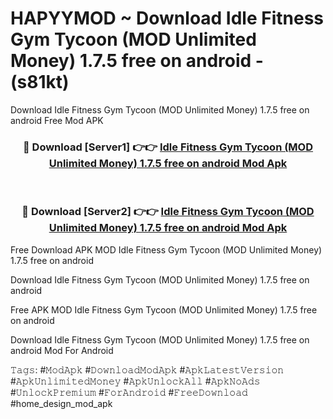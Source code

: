 # HAPYYMOD ~ Download Idle Fitness Gym Tycoon (MOD Unlimited Money) 1.7.5 free on android - (s81kt)
Download Idle Fitness Gym Tycoon (MOD Unlimited Money) 1.7.5 free on android Free Mod APK

<div align="center">
<h3>🔴 Download [Server1] 👉👉 <a href="https://apk-comot.site?title=Idle_Fitness_Gym_Tycoon_(MOD_Unlimited_Money)_1.7.5_free_on_android">Idle Fitness Gym Tycoon (MOD Unlimited Money) 1.7.5 free on android Mod Apk</a></h3><br>

<h3>🔴 Download [Server2] 👉👉 <a href="https://apk-comot.site?title=Idle_Fitness_Gym_Tycoon_(MOD_Unlimited_Money)_1.7.5_free_on_android">Idle Fitness Gym Tycoon (MOD Unlimited Money) 1.7.5 free on android Mod Apk</a></h3>
</div>


Free Download APK MOD Idle Fitness Gym Tycoon (MOD Unlimited Money) 1.7.5 free on android

Download Idle Fitness Gym Tycoon (MOD Unlimited Money) 1.7.5 free on android 

Free APK MOD Idle Fitness Gym Tycoon (MOD Unlimited Money) 1.7.5 free on android 

Download Idle Fitness Gym Tycoon (MOD Unlimited Money) 1.7.5 free on android Mod For Android

𝚃𝚊𝚐𝚜: #𝙼𝚘𝚍𝙰𝚙𝚔 #𝙳𝚘𝚠𝚗𝚕𝚘𝚊𝚍𝙼𝚘𝚍𝙰𝚙𝚔 #𝙰𝚙𝚔𝙻𝚊𝚝𝚎𝚜𝚝𝚅𝚎𝚛𝚜𝚒𝚘𝚗 #𝙰𝚙𝚔𝚄𝚗𝚕𝚒𝚖𝚒𝚝𝚎𝚍𝙼𝚘𝚗𝚎𝚢 #𝙰𝚙𝚔𝚄𝚗𝚕𝚘𝚌𝚔𝙰𝚕𝚕 #𝙰𝚙𝚔𝙽𝚘𝙰𝚍𝚜 #𝚄𝚗𝚕𝚘𝚌𝚔𝙿𝚛𝚎𝚖𝚒𝚞𝚖 #𝙵𝚘𝚛𝙰𝚗𝚍𝚛𝚘𝚒𝚍 #𝙵𝚛𝚎𝚎𝙳𝚘𝚠𝚗𝚕𝚘𝚊𝚍 #home_design_mod_apk